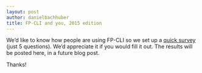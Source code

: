 ```yaml
---
layout: post
author: danielbachhuber
title: FP-CLI and you, 2015 edition
---
```


We’d like to know how people are using FP-CLI so we set up a [quick survey](https://docs.google.com/forms/d/1SlT8vG9jDzLIwEUT944OFNL1lLMnjdL2GR1FMOQvtDk/viewform) (just 5 questions). We’d appreciate it if you would fill it out. The results will be posted here, in a future blog post.

Thanks!
